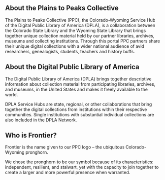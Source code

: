 ## About the Plains to Peaks Collective

The Plains to Peaks Collective (PPC), the Colorado-Wyoming Service Hub of the Digital Public Library of America (DPLA), is a collaboration between the Colorado State Library and the Wyoming State Library that brings together unique collection material held by our partner libraries, archives, museums and collecting institutions. Through this portal PPC partners share their unique digital collections with a wider national audience of avid researchers, genealogists, students, teachers and history buffs. 

## About the Digital Public Library of America

The Digital Public Library of America (DPLA) brings together descriptive information about collection material from participating libraries, archives, and museums, in the United States and makes it freely available to the world.

DPLA Service Hubs are state, regional, or other collaborations that bring together the digital collections from institutions within their respective communities. Single institutions with substantial individual collections are also included in the DPLA Network.

## Who is Frontier?

Frontier is the name given to our PPC logo – the ubiquitous Colorado-Wyoming pronghorn.

We chose the pronghorn to be our symbol because of its characteristics: independent, resilient, and stalwart, yet with the capacity to join together to create a larger and more powerful presence when warranted.
